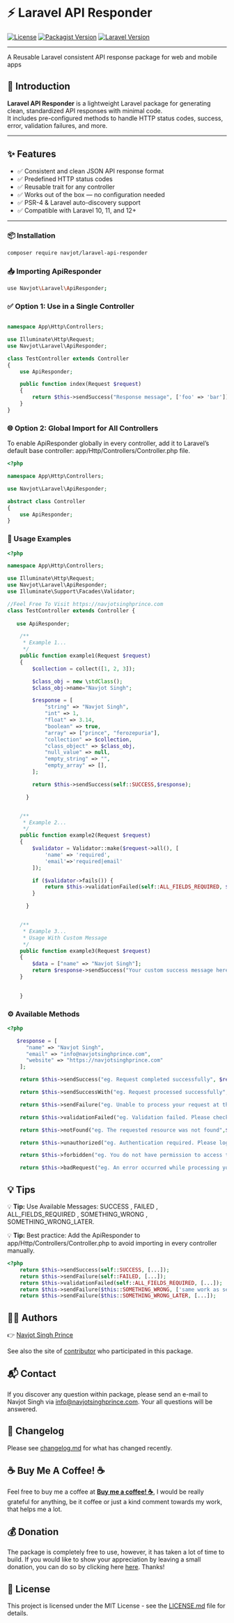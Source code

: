 # ⚡ Laravel API Responder

[![License](https://img.shields.io/github/license/navjotsinghprince/laravel-api-responder)](https://github.com/navjotsinghprince/laravel-api-responder)
[![Packagist Version](https://img.shields.io/packagist/v/navjot/laravel-api-responder)](https://packagist.org/packages/navjot/laravel-api-responder)
[![Laravel Version](https://img.shields.io/badge/laravel-10%20|%2011%20|%2012-orange)](https://laravel.com)

---

A Reusable Laravel consistent API response package for web and mobile apps


## 📘 Introduction

**Laravel API Responder** is a lightweight Laravel package for generating clean, standardized API responses with minimal code.  
It includes pre-configured methods to handle HTTP status codes, success, error, validation failures, and more.

---

## ✨ Features

- ✅ Consistent and clean JSON API response format
- ✅ Predefined HTTP status codes
- ✅ Reusable trait for any controller
- ✅ Works out of the box — no configuration needed
- ✅ PSR-4 & Laravel auto-discovery support
- ✅ Compatible with Laravel 10, 11, and 12+

---

### 📦 Installation 

```bash
composer require navjot/laravel-api-responder
```

### 📥 Importing ApiResponder

```bash
use Navjot\Laravel\ApiResponder;
```

### ✅ Option 1: Use in a Single Controller

```php

namespace App\Http\Controllers;

use Illuminate\Http\Request;
use Navjot\Laravel\ApiResponder;

class TestController extends Controller
{
    use ApiResponder;

    public function index(Request $request)
    {
        return $this->sendSuccess("Response message", ['foo' => 'bar']);
    }
}

```


### 🌐 Option 2: Global Import for All Controllers
To enable ApiResponder globally in every controller, add it to Laravel’s default base controller:
app/Http/Controllers/Controller.php file.

```php
<?php

namespace App\Http\Controllers;

use Navjot\Laravel\ApiResponder;

abstract class Controller
{
    use ApiResponder;
}


```


### 🧠 Usage Examples

```php
<?php

namespace App\Http\Controllers;

use Illuminate\Http\Request;
use Navjot\Laravel\ApiResponder;
use Illuminate\Support\Facades\Validator;

//Feel Free To Visit https://navjotsinghprince.com
class TestController extends Controller {
    
   use ApiResponder;

    /**
     * Example 1...
     */
    public function example1(Request $request)
    {
        $collection = collect([1, 2, 3]);

        $class_obj = new \stdClass();
        $class_obj->name="Navjot Singh";

        $response = [
            "string" => "Navjot Singh",
            "int" => 1,
            "float" => 3.14,
            "boolean" => true,
            "array" => ["prince", "ferozepuria"],
            "collection" => $collection,
            "class_object" => $class_obj,
            "null_value" => null,
            "empty_string" => "",
            "empty_array" => [],
        ];

        return $this->sendSuccess(self::SUCCESS,$response);

      }


    /**
     * Example 2...
     */
    public function example2(Request $request)
    { 
        $validator = Validator::make($request->all(), [
            'name' => 'required',
            'email'=>'required|email'
        ]);

        if ($validator->fails()) {
            return $this->validationFailed(self::ALL_FIELDS_REQUIRED, $validator->errors());
        }

      }


    /**
     * Example 3...
     * Usage With Custom Message
     */
    public function example3(Request $request)
    { 
        $data = ["name" => "Navjot Singh"];
        return $response->sendSuccess("Your custom success message here...",  $data);
    }

    
    }
```


### ⚙️ Available Methods

```php
<?php

   $response = [
      "name" => "Navjot Singh",
      "email" => "info@navjotsinghprince.com",
      "website" => "https://navjotsinghprince.com"
    ];

    return $this->sendSuccess("eg. Request completed successfully", $response);

    return $this->sendSuccessWith("eg. Request processed successfully","total",$response);

    return $this->sendFailure("eg. Unable to process your request at this time",$response);

    return $this->validationFailed("eg. Validation failed. Please check your input",$response);

    return $this->notFound("eg. The requested resource was not found",$response);

    return $this->unauthorized("eg. Authentication required. Please log in");

    return $this->forbidden("eg. You do not have permission to access this resource");

    return $this->badRequest("eg. An error occurred while processing your request");

```


## 💡 Tips
:bulb: **Tip:** Use Available Messages: SUCCESS , FAILED , ALL_FIELDS_REQUIRED , SOMETHING_WRONG , SOMETHING_WRONG_LATER.

:bulb: **Tip:** Best practice: Add the ApiResponder to app/Http/Controllers/Controller.php to avoid importing in every controller manually.


```php
<?php
    return $this->sendSuccess(self::SUCCESS, [...]);
    return $this->sendFailure(self::FAILED, [...]);
    return $this->validationFailed(self::ALL_FIELDS_REQUIRED, [...]);
    return $this->sendFailure($this::SOMETHING_WRONG, ['same work as self keyword']);
    return $this->sendFailure($this::SOMETHING_WRONG_LATER, [...]);
```


## 👨‍💻 Authors
:point_right: [Navjot Singh Prince](https://github.com/navjotsinghprince)

See also the site of [contributor](https://navjotsinghprince.com)
who participated in this package.

## 📬 Contact
If you discover any question within package, please send an e-mail to Navjot Singh via [info@navjotsinghprince.com](mailto:info@navjotsinghprince.com). Your all questions will be answered.

## 📓 Changelog
Please see [changelog.md](changelog.md) for what has changed recently.


## ☕ Buy Me A Coffee! :coffee: 
Feel free to buy me a coffee at [__Buy me a coffee! :coffee:__]( https://ko-fi.com/navjot), I would be really grateful for anything, be it coffee or just a kind comment towards my work, that helps me a lot.

## 💰 Donation
The package is completely free to use, however, it has taken a lot of time to build. If you would like to show your appreciation by leaving a small donation, you can do so by clicking here [here](https://www.paypal.com/paypalme/navjotsinghprince). Thanks!

## 📄 License
This project is licensed under the MIT License - see the [LICENSE.md](LICENSE.md)
file for details.